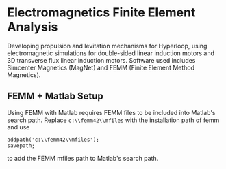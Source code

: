 # Electromagnetics Finite Element Analysis

Developing propulsion and levitation mechanisms for Hyperloop, using electromagnetic simulations for double-sided linear induction motors and 3D transverse flux linear induction motors. Software used includes Simcenter Magnetics (MagNet) and FEMM (Finite Element Method Magnetics). 

## FEMM + Matlab Setup

Using FEMM with Matlab requires FEMM files to be included into Matlab's search path. Replace `c:\\femm42\\mfiles` with the installation path of femm and use
```
addpath('c:\\femm42\\mfiles');
savepath;
```
to add the FEMM mfiles path to Matlab's search path.

